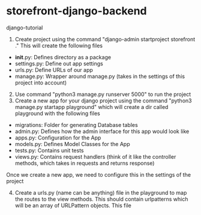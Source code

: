 # storefront-django-backend

django-tutorial

1. Create project using the command "django-admin startproject storefront ."
   This will create the following files

-   __init__.py: Defines directory as a package
-   settings.py: Define out app settings
-   urls.py: Define URLs of our app
-   manage.py: Wrapper around manage.py (takes in the settings of this project into account)

2. Use command "python3 manage.py runserver 5000" to run the project
3. Create a new app for your django project using the command "python3 manage.py startapp playground" which will create a dir called playground with the following files

-   migrations: Folder for generating Database tables
-   admin.py: Defines how the admin interface for this app would look like
-   apps.py: Configuration for the App
-   models.py: Defines Model Classes for the App
-   tests.py: Contains unit tests
-   views.py: Contains request handlers (think of it like the controller methods, which takes in requests and returns response)

Once we create a new app, we need to configure this in the settings of the project

4. Create a urls.py (name can be anything) file in the playground to map the routes to the view methods. This should contain urlpatterns which will be an array of URLPattern objects. This file

